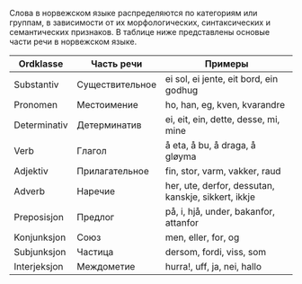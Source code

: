 Слова в норвежском языке распределяются по категориям или группам, в зависимости от их морфологических, синтаксических и семантических признаков. В таблице ниже представлены основые части речи в норвежском языке.

| Ordklasse    | Часть речи      | Примеры                                             |
|--------------|-----------------|-----------------------------------------------------|
| Substantiv   | Существительное | ei sol, ei jente, eit bord, ein godhug              |
| Pronomen     | Местоимение     | ho, han, eg, kven, kvarandre                        |
| Determinativ | Детерминатив    | ei, eit, ein, dette, desse, mi, mine                |
| Verb         | Глагол          | å eta, å bu, å draga, å gløyma                      |
| Adjektiv     | Прилагательное  | fin, stor, varm, vakker, raud                       |
| Adverb       | Наречие         | her, ute, derfor, dessutan, kanskje, sikkert, ikkje |
| Preposisjon  | Предлог         | på, i, hjå, under, bakanfor, attanfor               |
| Konjunksjon  | Союз            | men, eller, for, og                                 |
| Subjunksjon  | Частица         | dersom, fordi, viss, som                            |
| Interjeksjon | Междометие      | hurra!, uff, ja, nei, hallo                         |